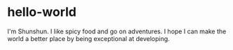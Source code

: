 # hello-world

I'm Shunshun. I like spicy food and go on adventures. I hope I can make the world a better place by being exceptional at developing. 
